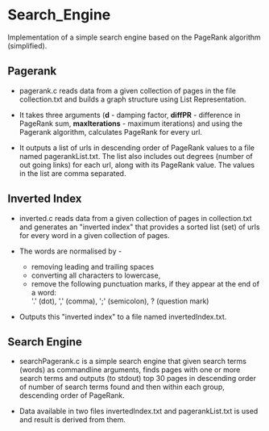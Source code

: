 # Search_Engine
Implementation of a simple search engine based on the PageRank algorithm (simplified).


## **Pagerank**

* pagerank.c reads data from a given collection of pages in the file collection.txt and builds a graph structure using List Representation. 

* It takes three arguments (**d** - damping factor, **diffPR** - difference in PageRank sum, **maxIterations** - maximum iterations) and using the Pagerank algorithm, calculates PageRank for every url.

* It outputs a list of urls in descending order of PageRank values to a file named pagerankList.txt. The list also includes out degrees (number of out going links) for each url, along with its PageRank value. The values in the list are comma separated.


## **Inverted Index**

* inverted.c reads data from a given collection of pages in collection.txt and generates an "inverted index" that provides a sorted list (set) of urls for every word in a given collection of pages.

* The words are normalised by -
  * removing leading and trailing spaces
  * converting all characters to lowercase,
  * remove the following punctuation marks, if they appear at the end of a word:  
    '.' (dot), ',' (comma), ';' (semicolon), ? (question mark)
    
* Outputs this "inverted index" to a file named invertedIndex.txt.


## **Search Engine**

* searchPagerank.c is a simple search engine that given search terms (words) as commandline arguments, finds pages with one or more search terms and outputs (to stdout) top 30 pages in descending order of number of search terms found and then within each group, descending order of PageRank.

* Data available in two files invertedIndex.txt and pagerankList.txt is used and result is derived from them.
